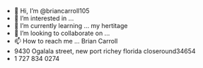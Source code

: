 - 👋 Hi, I’m @briancarroll105
- 👀 I’m interested in ...
- 🌱 I’m currently learning ... my hertitage
- 💞️ I’m looking to collaborate on ...
- 📫 How to reach me ... Brian Carroll
- 9430 Ogalala street, new port richey florida closeround34654
- 1 727 834 0274

<!---
briancarroll105/briancarroll105 is a ✨ special ✨ repository because its `README.md` (this file) appears on your GitHub profile.
You can click the Preview link to take a look at your changes.
--->
